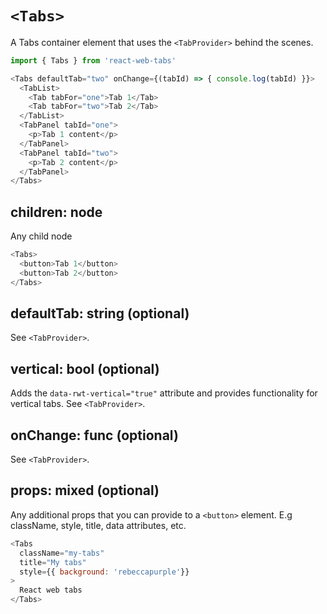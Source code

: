 # `<Tabs>`

A Tabs container element that uses the `<TabProvider>` behind the scenes.

```js
import { Tabs } from 'react-web-tabs'

<Tabs defaultTab="two" onChange={(tabId) => { console.log(tabId) }}>
  <TabList>
    <Tab tabFor="one">Tab 1</Tab>
    <Tab tabFor="two">Tab 2</Tab>
  </TabList>
  <TabPanel tabId="one">
    <p>Tab 1 content</p>
  </TabPanel>
  <TabPanel tabId="two">
    <p>Tab 2 content</p>
  </TabPanel>
</Tabs>
```

## children: node

Any child node

```js
<Tabs>
  <button>Tab 1</button>
  <button>Tab 2</button>
</Tabs>
```

## defaultTab: string (optional)

See `<TabProvider>`.

## vertical: bool (optional)

Adds the `data-rwt-vertical="true"` attribute and provides functionality for vertical tabs.
See `<TabProvider>`.

## onChange: func (optional)

See `<TabProvider>`.

## props: mixed (optional)

Any additional props that you can provide to a `<button>` element. E.g className, style, title, data attributes, etc.

```js
<Tabs
  className="my-tabs"
  title="My tabs"
  style={{ background: 'rebeccapurple'}}
>
  React web tabs
</Tabs>
```
